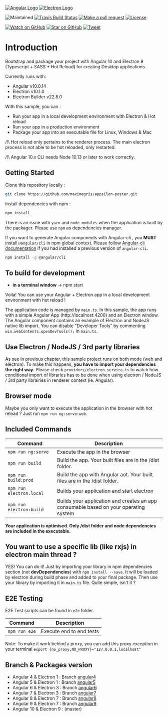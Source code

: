 [![Angular Logo](https://www.vectorlogo.zone/logos/angular/angular-icon.svg)](https://angular.io/) [![Electron Logo](https://www.vectorlogo.zone/logos/electronjs/electronjs-icon.svg)](https://electronjs.org/)

![Maintained][maintained-badge]
[![Travis Build Status][build-badge]][build]
[![Make a pull request][prs-badge]][prs]
[![License](http://img.shields.io/badge/Licence-MIT-brightgreen.svg)](LICENSE.md)

[![Watch on GitHub][github-watch-badge]][github-watch]
[![Star on GitHub][github-star-badge]][github-star]
[![Tweet][twitter-badge]][twitter]

# Introduction

Bootstrap and package your project with Angular 10 and Electron 9 (Typescript + SASS + Hot Reload) for creating Desktop applications.

Currently runs with:

- Angular v10.0.14
- Electron v10.1.0
- Electron Builder v22.8.0

With this sample, you can :

- Run your app in a local development environment with Electron & Hot reload
- Run your app in a production environment
- Package your app into an executable file for Linux, Windows & Mac

/!\ Hot reload only pertains to the renderer process. The main electron process is not able to be hot reloaded, only restarted.

/!\ Angular 10.x CLI needs Node 10.13 or later to work correctly.

## Getting Started

Clone this repository locally :

```bash
git clone https://github.com/maximegris/appsilon-poster.git
```

Install dependencies with npm :

```bash
npm install
```

There is an issue with `yarn` and `node_modules` when the application is built by the packager. Please use `npm` as dependencies manager.

If you want to generate Angular components with Angular-cli , you **MUST** install `@angular/cli` in npm global context.
Please follow [Angular-cli documentation](https://github.com/angular/angular-cli) if you had installed a previous version of `angular-cli`.

```bash
npm install -g @angular/cli
```

## To build for development

- **in a terminal window** -> npm start

Voila! You can use your Angular + Electron app in a local development environment with hot reload !

The application code is managed by `main.ts`. In this sample, the app runs with a simple Angular App (http://localhost:4200) and an Electron window.
The Angular component contains an example of Electron and NodeJS native lib import.
You can disable "Developer Tools" by commenting `win.webContents.openDevTools();` in `main.ts`.

## Use Electron / NodeJS / 3rd party libraries

As see in previous chapter, this sample project runs on both mode (web and electron). To make this happens, **you have to import your dependencies the right way**. Please check `providers/electron.service.ts` to watch how conditional import of libraries has to be done when using electron / NodeJS / 3rd party librairies in renderer context (ie. Angular).

## Browser mode

Maybe you only want to execute the application in the browser with hot reload ? Just run `npm run ng:serve:web`.

## Included Commands


| Command | Description |
| - | - |
| `npm run ng:serve` | Execute the app in the browser |
| `npm run build` | Build the app. Your built files are in the /dist folder. |
| `npm run build:prod` | Build the app with Angular aot. Your built files are in the /dist folder. |
| `npm run electron:local` | Builds your application and start electron |
| `npm run electron:build` | Builds your application and creates an app consumable based on your operating system |

**Your application is optimised. Only /dist folder and node dependencies are included in the executable.**

## You want to use a specific lib (like rxjs) in electron main thread ?

YES! You can do it! Just by importing your library in npm dependencies section (not **devDependencies**) with `npm install --save`. It will be loaded by electron during build phase and added to your final package. Then use your library by importing it in `main.ts` file. Quite simple, isn't it ?

## E2E Testing

E2E Test scripts can be found in `e2e` folder.


| Command | Description |
| - | - |
| `npm run e2e` | Execute end to end tests |

Note: To make it work behind a proxy, you can add this proxy exception in your terminal
`export {no_proxy,NO_PROXY}="127.0.0.1,localhost"`

## Branch & Packages version

- Angular 4 & Electron 1 : Branch [angular4](https://github.com/maximegris/appsilon-poster/tree/angular4)
- Angular 5 & Electron 1 : Branch [angular5](https://github.com/maximegris/appsilon-poster/tree/angular5)
- Angular 6 & Electron 3 : Branch [angular6](https://github.com/maximegris/appsilon-poster/tree/angular6)
- Angular 7 & Electron 3 : Branch [angular7](https://github.com/maximegris/appsilon-poster/tree/angular7)
- Angular 8 & Electron 7 : Branch [angular8](https://github.com/maximegris/appsilon-poster/tree/angular8)
- Angular 9 & Electron 7 : Branch [angular9](https://github.com/maximegris/appsilon-poster/tree/angular9)
- Angular 10 & Electron 9 : (master)

[build-badge]: https://travis-ci.org/maximegris/appsilon-poster.svg?branch=master&style=style=flat-square
[build]: https://travis-ci.org/maximegris/appsilon-poster
[license-badge]: https://img.shields.io/badge/license-Apache2-blue.svg?style=style=flat-square
[license]: https://github.com/maximegris/appsilon-poster/blob/master/LICENSE.md
[prs-badge]: https://img.shields.io/badge/PRs-welcome-brightgreen.svg?style=flat-square
[prs]: http://makeapullrequest.com
[github-watch-badge]: https://img.shields.io/github/watchers/maximegris/appsilon-poster.svg?style=social
[github-watch]: https://github.com/maximegris/appsilon-poster/watchers
[github-star-badge]: https://img.shields.io/github/stars/maximegris/appsilon-poster.svg?style=social
[github-star]: https://github.com/maximegris/appsilon-poster/stargazers
[twitter]: https://twitter.com/intent/tweet?text=Check%20out%20appsilon-poster!%20https://github.com/maximegris/appsilon-poster%20%F0%9F%91%8D
[twitter-badge]: https://img.shields.io/twitter/url/https/github.com/maximegris/appsilon-poster.svg?style=social
[maintained-badge]: https://img.shields.io/badge/maintained-yes-brightgreen
